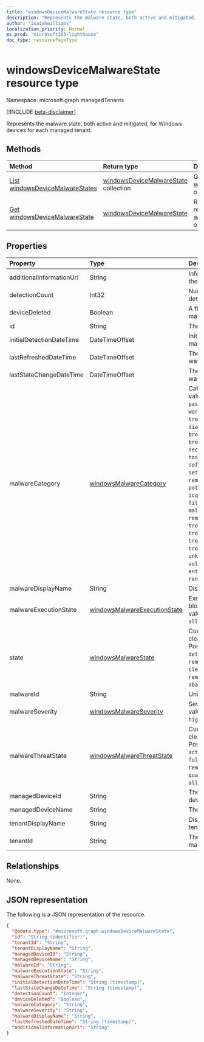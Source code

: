 ```yaml
---
title: "windowsDeviceMalwareState resource type"
description: "Represents the malware state, both active and mitigated, for Windows devices for each managed tenant."
author: "isaiahwilliams"
localization_priority: Normal
ms.prod: "microsoft365-lighthouse"
doc_type: resourcePageType
---
```


# windowsDeviceMalwareState resource type

Namespace: microsoft.graph.managedTenants

[!INCLUDE [beta-disclaimer](../../includes/beta-disclaimer.md)]

Represents the malware state, both active and mitigated, for Windows devices for each managed tenant.

## Methods
|Method|Return type|Description|
|:---|:---|:---|
|[List windowsDeviceMalwareStates](../api/managedTenants-windowsdevicemalwarestate-list.md)|[windowsDeviceMalwareState](../resources/managedTenants-windowsdevicemalwarestate.md) collection|Get a list of the [windowsDeviceMalwareState](../resources/managedTenants-windowsdevicemalwarestate.md) objects and their properties.|
|[Get windowsDeviceMalwareState](../api/managedTenants-windowsdevicemalwarestate-get.md)|[windowsDeviceMalwareState](../resources/managedTenants-windowsdevicemalwarestate.md)|Read the properties and relationships of a [windowsDeviceMalwareState](../resources/managedTenants-windowsdevicemalwarestate.md) object.|

## Properties
|Property|Type|Description|
|:---|:---|:---|
|additionalInformationUrl|String|Information URL to learn more about the malware.|
|detectionCount|Int32|Number of times the malware is detected.|
|deviceDeleted|Boolean|A flag indicating whether the managed device has been deleted.|
|id|String|The unique identifier for this entity.|
|initialDetectionDateTime|DateTimeOffset|Initial detection datetime of the malware.|
|lastRefreshedDateTime|DateTimeOffset|The last time the data for this entity was updated.|
|lastStateChangeDateTime|DateTimeOffset|The last time this particular threat was changed.|
|malwareCategory|[windowsMalwareCategory](../resources/intune-devices-windowsmalwarecategory.md)|Category of the malware. Possible values are: `invalid`, `adware`, `spyware`, `passwordStealer`, `trojanDownloader`, `worm`, `backdoor`, `remoteAccessTrojan`, `trojan`, `emailFlooder`, `keylogger`, `dialer`, `monitoringSoftware`, `browserModifier`, `cookie`, `browserPlugin`, `aolExploit`, `nuker`, `securityDisabler`, `jokeProgram`, `hostileActiveXControl`, `softwareBundler`, `stealthNotifier`, `settingsModifier`, `toolBar`, `remoteControlSoftware`, `trojanFtp`, `potentialUnwantedSoftware`, `icqExploit`, `trojanTelnet`, `exploit`, `filesharingProgram`, `malwareCreationTool`, `remote_Control_Software`, `tool`, `trojanDenialOfService`, `trojanDropper`, `trojanMassMailer`, `trojanMonitoringSoftware`, `trojanProxyServer`, `virus`, `known`, `unknown`, `spp`, `behavior`, `vulnerability`, `policy`, `enterpriseUnwantedSoftware`, `ransom`, `hipsRule`.|
|malwareDisplayName|String|Display name of the malware threat.|
|malwareExecutionState|[windowsMalwareExecutionState](../resources/intune-devices-windowsmalwareexecutionstate.md)|Execution status of the malware like blocked/executing etc. Possible values are: `unknown`, `blocked`, `allowed`, `running`, `notRunning`.|
|state|[windowsMalwareState](../resources/intune-devices-windowsmalwarestate.md)|Current status of the malware like cleaned/quarantined/allowed etc. Possible values are: `unknown`, `detected`, `cleaned`, `quarantined`, `removed`, `allowed`, `blocked`, `cleanFailed`, `quarantineFailed`, `removeFailed`, `allowFailed`, `abandoned`, `blockFailed`.|
|malwareId|String|Unique identifier of the malware.|
|malwareSeverity|[windowsMalwareSeverity](../resources/intune-devices-windowsmalwareseverity.md)|Severity of the malware. Possible values are: `unknown`, `low`, `moderate`, `high`, `severe`.|
|malwareThreatState|[windowsMalwareThreatState](../resources/intune-devices-windowsmalwarethreatstate.md)|Current status of the malware like cleaned/quarantined/allowed etc. Possible values are: `active`, `actionFailed`, `manualStepsRequired`, `fullScanRequired`, `rebootRequired`, `remediatedWithNonCriticalFailures`, `quarantined`, `removed`, `cleaned`, `allowed`, `noStatusCleared`.|
|managedDeviceId|String|The identifier of the managed device.|
|managedDeviceName|String|The name of the managed device.|
|tenantDisplayName|String|Display name for the managed tenant.|
|tenantId|String|The unique identifier for the managed tenant.|

## Relationships
None.

## JSON representation
The following is a JSON representation of the resource.
<!-- {
  "blockType": "resource",
  "keyProperty": "id",
  "@odata.type": "microsoft.graph.windowsDeviceMalwareState",
  "openType": true
}
-->
``` json
{
  "@odata.type": "#microsoft.graph.windowsDeviceMalwareState",
  "id": "String (identifier)",
  "tenantId": "String",
  "tenantDisplayName": "String",
  "managedDeviceId": "String",
  "managedDeviceName": "String",
  "malwareId": "String",
  "malwareExecutionState": "String",
  "malwareThreatState": "String",
  "initialDetectionDateTime": "String (timestamp)",
  "lastStateChangeDateTime": "String (timestamp)",
  "detectionCount": "Integer",
  "deviceDeleted": "Boolean",
  "malwareCategory": "String",
  "malwareSeverity": "String",
  "malwareDisplayName": "String",
  "lastRefreshedDateTime": "String (timestamp)",
  "additionalInformationUrl": "String"
}
```
